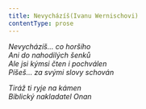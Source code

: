 ```yaml
---
title: Nevycházíš(Ivanu Wernischovi)
contentType: prose
---
```


<section>

_Nevycházíš… co horšího  
Ani do nahodilých šenků  
Ale jsi kýmsi čten i pochválen  
Píšeš… za svými slovy schován_

</section>

<section>

_Tiráž ti ryje na kámen  
Biblický nakladatel Onan_

</section>
